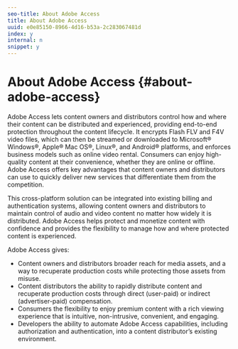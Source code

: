 ```yaml
---
seo-title: About Adobe Access
title: About Adobe Access
uuid: e0e85150-8966-4d16-b53a-2c283067481d
index: y
internal: n
snippet: y
---
```


# About Adobe Access {#about-adobe-access}

Adobe Access lets content owners and distributors control how and where their content can be distributed and experienced, providing end-to-end protection throughout the content lifecycle. It encrypts Flash FLV and F4V video files, which can then be streamed or downloaded to Microsoft® Windows®, Apple® Mac OS®, Linux®, and Android® platforms, and enforces business models such as online video rental. Consumers can enjoy high-quality content at their convenience, whether they are online or offline. Adobe Access offers key advantages that content owners and distributors can use to quickly deliver new services that differentiate them from the competition.

This cross-platform solution can be integrated into existing billing and authentication systems, allowing content owners and distributors to maintain control of audio and video content no matter how widely it is distributed. Adobe Access helps protect and monetize content with confidence and provides the flexibility to manage how and where protected content is experienced.

Adobe Access gives:

* Content owners and distributors broader reach for media assets, and a way to recuperate production costs while protecting those assets from misuse. 
* Content distributors the ability to rapidly distribute content and recuperate production costs through direct (user-paid) or indirect (advertiser-paid) compensation. 
* Consumers the flexibility to enjoy premium content with a rich viewing experience that is intuitive, non-intrusive, convenient, and engaging. 
* Developers the ability to automate Adobe Access capabilities, including authorization and authentication, into a content distributor’s existing environment.

